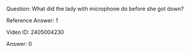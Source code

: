Question: What did the lady with microphone do before she got down?

Reference Answer: 1

Video ID: 2405004230

Answer: 0

